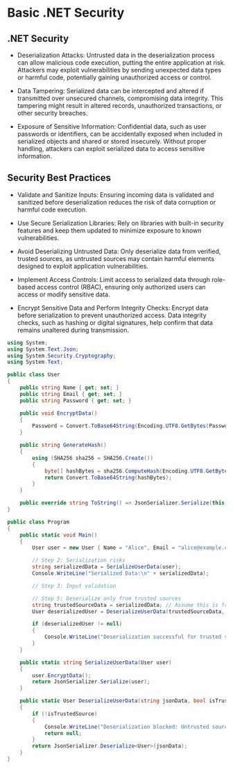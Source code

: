 # Basic .NET Security

## .NET Security
- Deserialization Attacks: Untrusted data in the deserialization process can allow malicious code execution, putting the entire application at risk. Attackers may exploit vulnerabilities by sending unexpected data types or harmful code, potentially gaining unauthorized access or control.

- Data Tampering: Serialized data can be intercepted and altered if transmitted over unsecured channels, compromising data integrity. This tampering might result in altered records, unauthorized transactions, or other security breaches.

- Exposure of Sensitive Information: Confidential data, such as user passwords or identifiers, can be accidentally exposed when included in serialized objects and shared or stored insecurely. Without proper handling, attackers can exploit serialized data to access sensitive information.

## Security Best Practices
- Validate and Sanitize Inputs: Ensuring incoming data is validated and sanitized before deserialization reduces the risk of data corruption or harmful code execution.

- Use Secure Serialization Libraries: Rely on libraries with built-in security features and keep them updated to minimize exposure to known vulnerabilities.

- Avoid Deserializing Untrusted Data: Only deserialize data from verified, trusted sources, as untrusted sources may contain harmful elements designed to exploit application vulnerabilities.

- Implement Access Controls: Limit access to serialized data through role-based access control (RBAC), ensuring only authorized users can access or modify sensitive data.

- Encrypt Sensitive Data and Perform Integrity Checks: Encrypt data before serialization to prevent unauthorized access. Data integrity checks, such as hashing or digital signatures, help confirm that data remains unaltered during transmission.


``` c#
using System;
using System.Text.Json;
using System.Security.Cryptography;
using System.Text;

public class User
{
    public string Name { get; set; }
    public string Email { get; set; }
    public string Password { get; set; }

    public void EncryptData()
    {
        Password = Convert.ToBase64String(Encoding.UTF8.GetBytes(Password));
    }

    public string GenerateHash()
    {
        using (SHA256 sha256 = SHA256.Create())
        {
            byte[] hashBytes = sha256.ComputeHash(Encoding.UTF8.GetBytes(ToString()));
            return Convert.ToBase64String(hashBytes);
        }
    }

    public override string ToString() => JsonSerializer.Serialize(this);
}

public class Program
{
    public static void Main()
    {
        User user = new User { Name = "Alice", Email = "alice@example.com", Password = "SecureP@ss123" };

        // Step 2: Serialization risks
        string serializedData = SerializeUserData(user);
        Console.WriteLine("Serialized Data:\n" + serializedData);

        // Step 3: Input validation

        // Step 5: Deserialize only from trusted sources
        string trustedSourceData = serializedData; // Assume this is from a trusted source
        User deserializedUser = DeserializeUserData(trustedSourceData, isTrustedSource: true);

        if (deserializedUser != null)
        {
            Console.WriteLine("Deserialization successful for trusted source.");
        }
    }

    public static string SerializeUserData(User user)
    {
        user.EncryptData();
        return JsonSerializer.Serialize(user);
    }

    public static User DeserializeUserData(string jsonData, bool isTrustedSource)
    {
        if (!isTrustedSource)
        {
            Console.WriteLine("Deserialization blocked: Untrusted source.");
            return null;
        }
        return JsonSerializer.Deserialize<User>(jsonData);
    }
}
```